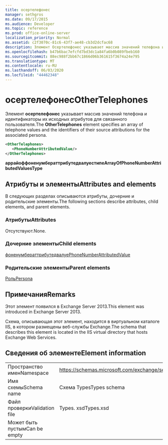 ```yaml
---
title: осертелефонес
manager: sethgros
ms.date: 09/17/2015
ms.audience: Developer
ms.topic: reference
ms.prod: office-online-server
localization_priority: Normal
ms.assetid: c2f3070c-81c6-43f7-ae48-cb3d2dcfac68
description: Элемент Осертелефонес указывает массив значений телефона и идентификаторы их исходных атрибутов для связанного пользователя.
ms.openlocfilehash: b47b6bac7efcfd7bd3dc1a84fa6b0b089fbeb160
ms.sourcegitcommit: 88ec988f2bb67c1866d06b361615f3674a24e795
ms.translationtype: MT
ms.contentlocale: ru-RU
ms.lasthandoff: 06/03/2020
ms.locfileid: "44462348"
---
```

# <a name="othertelephones"></a><span data-ttu-id="36b20-103">осертелефонес</span><span class="sxs-lookup"><span data-stu-id="36b20-103">OtherTelephones</span></span>

<span data-ttu-id="36b20-104">Элемент **осертелефонес** указывает массив значений телефона и идентификаторы их исходных атрибутов для связанного пользователя.</span><span class="sxs-lookup"><span data-stu-id="36b20-104">The **OtherTelephones** element specifies an array of telephone values and the identifiers of their source attributions for the associated persona.</span></span> 
  
```XML
<OtherTelephones>
   <PhoneNumberAttributedValue/>
</OtherTelephones>

```

 <span data-ttu-id="36b20-105">**аррайоффоненумбераттрибутедвалуестипе**</span><span class="sxs-lookup"><span data-stu-id="36b20-105">**ArrayOfPhoneNumberAttributedValuesType**</span></span>
## <a name="attributes-and-elements"></a><span data-ttu-id="36b20-106">Атрибуты и элементы</span><span class="sxs-lookup"><span data-stu-id="36b20-106">Attributes and elements</span></span>

<span data-ttu-id="36b20-107">В следующих разделах описываются атрибуты, дочерние и родительские элементы.</span><span class="sxs-lookup"><span data-stu-id="36b20-107">The following sections describe attributes, child elements, and parent elements.</span></span>
  
### <a name="attributes"></a><span data-ttu-id="36b20-108">Атрибуты</span><span class="sxs-lookup"><span data-stu-id="36b20-108">Attributes</span></span>

<span data-ttu-id="36b20-109">Отсутствуют.</span><span class="sxs-lookup"><span data-stu-id="36b20-109">None.</span></span>
  
### <a name="child-elements"></a><span data-ttu-id="36b20-110">Дочерние элементы</span><span class="sxs-lookup"><span data-stu-id="36b20-110">Child elements</span></span>

[<span data-ttu-id="36b20-111">фоненумбераттрибутедвалуе</span><span class="sxs-lookup"><span data-stu-id="36b20-111">PhoneNumberAttributedValue</span></span>](phonenumberattributedvalue.md)
  
### <a name="parent-elements"></a><span data-ttu-id="36b20-112">Родительские элементы</span><span class="sxs-lookup"><span data-stu-id="36b20-112">Parent elements</span></span>

[<span data-ttu-id="36b20-113">Роль</span><span class="sxs-lookup"><span data-stu-id="36b20-113">Persona</span></span>](persona.md)
  
## <a name="remarks"></a><span data-ttu-id="36b20-114">Примечания</span><span class="sxs-lookup"><span data-stu-id="36b20-114">Remarks</span></span>

<span data-ttu-id="36b20-115">Этот элемент появился в Exchange Server 2013.</span><span class="sxs-lookup"><span data-stu-id="36b20-115">This element was introduced in Exchange Server 2013.</span></span>
  
<span data-ttu-id="36b20-116">Схема, описывающая этот элемент, находится в виртуальном каталоге IIS, в котором размещены веб-службы Exchange.</span><span class="sxs-lookup"><span data-stu-id="36b20-116">The schema that describes this element is located in the IIS virtual directory that hosts Exchange Web Services.</span></span>
  
## <a name="element-information"></a><span data-ttu-id="36b20-117">Сведения об элементе</span><span class="sxs-lookup"><span data-stu-id="36b20-117">Element information</span></span>

|||
|:-----|:-----|
|<span data-ttu-id="36b20-118">Пространство имен</span><span class="sxs-lookup"><span data-stu-id="36b20-118">Namespace</span></span>  <br/> |https://schemas.microsoft.com/exchange/services/2006/types  <br/> |
|<span data-ttu-id="36b20-119">Имя схемы</span><span class="sxs-lookup"><span data-stu-id="36b20-119">Schema name</span></span>  <br/> |<span data-ttu-id="36b20-120">Схема Types</span><span class="sxs-lookup"><span data-stu-id="36b20-120">Types schema</span></span>  <br/> |
|<span data-ttu-id="36b20-121">Файл проверки</span><span class="sxs-lookup"><span data-stu-id="36b20-121">Validation file</span></span>  <br/> |<span data-ttu-id="36b20-122">Types. xsd</span><span class="sxs-lookup"><span data-stu-id="36b20-122">Types.xsd</span></span>  <br/> |
|<span data-ttu-id="36b20-123">Может быть пустым</span><span class="sxs-lookup"><span data-stu-id="36b20-123">Can be empty</span></span>  <br/> ||
   

